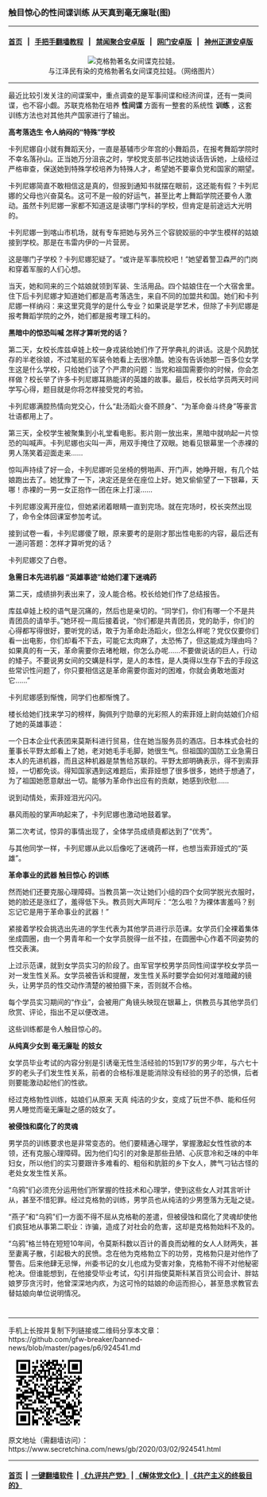 ### 触目惊心的性间谍训练 从天真到毫无廉耻(图)
------------------------

#### [首页](https://github.com/gfw-breaker/banned-news/blob/master/README.md) &nbsp;&nbsp;|&nbsp;&nbsp; [手把手翻墙教程](https://github.com/gfw-breaker/guides/wiki) &nbsp;&nbsp;|&nbsp;&nbsp; [禁闻聚合安卓版](https://github.com/gfw-breaker/bn-android) &nbsp;&nbsp;|&nbsp;&nbsp; [网门安卓版](https://github.com/oGate2/oGate) &nbsp;&nbsp;|&nbsp;&nbsp; [神州正道安卓版](https://github.com/SzzdOgate/update) 



<div class="article_right" style="fone-color:#000">
 <p style="text-align:center">
  <img alt="克格勃著名女间谍克拉娃。" src="http://img2.secretchina.com/pic/2018/11-7/p2297941a607940528-ss.jpg" style="height:336px; width:600px"/>
  <br>
   与江泽民有染的克格勃著名女间谍克拉娃。（网络图片）
   <span id="hideid" name="hideid" style="color:red;display:none;">
    <span href="https://www.secretchina.com">
    </span>
   </span>
  </br>
 </p>
 <div id="txt-mid1-t21-2017">
  

---


  </div>
 </div>
 <p>
  最近比较引发关注的间谍案中，重点调查的是军事间谍和经济间谍，还有一类间谍，也不容小觑。苏联克格勃在培养
  <strong>
   <span href="https://www.secretchina.com/news/gb/tag/性间谍" target="_blank">
    性间谍
   </span>
  </strong>
  方面有一整套的系统性
  <strong>
   训练
  </strong>
  ，这套训练方法也对其他共产国家进行了输出。
  <span id="hideid" name="hideid" style="color:red;display:none;">
   <span href="https://www.secretchina.com">
   </span>
  </span>
 </p>
 <p>
  <strong>
   高考落选生 令人纳闷的“特殊”学校
  </strong>
 </p>
 <p>
  卡列尼娜自小就有舞蹈天分，一直是基辅市少年宫的小舞蹈员，在报考舞蹈学院时不幸名落孙山。正当她万分沮丧之时，学校党支部书记找她谈话告诉她，上级经过严格审查，保送她到特殊学校培养为特殊人才，希望她不要辜负党和国家的期望。
 </p>
 <p>
  卡列尼娜简直不敢相信这是真的，但报到通知书就摆在眼前，这还能有假？卡列尼娜的父母也兴奋莫名。这可不是一般的好运气，甚至比考上舞蹈学院还要令人激动。虽然卡列尼娜一家都不知道这是读哪门学科的学校，但肯定是前途远大光明的。
 </p>
 <p>
  卡列尼娜一到喀山市机场，就有专车把她与另外三个容貌姣丽的中学生模样的姑娘接到学校。那是在韦雷内伊的一片营房。
 </p>
 <p>
  这是哪门子学校？卡列尼娜犯疑了。“或许是军事院校吧！”她望着警卫森严的门岗和穿着军服的人们心想。
 </p>
 <p>
  当天，她和同来的三个姑娘就领到军装、生活用品。四个姑娘住在一个大宿舍里。住下后卡列尼娜才知道她们都是高考落选生，来自不同的加盟共和国。她们和卡列尼娜一样纳闷：来这里究竟学的是什么专业？如果说是学艺术，但除了卡列尼娜是报考舞蹈学院的之外，她们都是报考理工科的。
 </p>
 <p>
  <strong>
   黑暗中的惊恐叫喊 怎样才算听党的话？
  </strong>
 </p>
 <p>
  第二天，女校长库兹卓娃上校一身戎装给她们作了开学典礼的讲话。这是个风韵犹存的半老徐娘，不过笔挺的军装令她看上去很冷酷。她没有告诉她那一百多位女学生这是什么学校，只给她们谈了个严肃的问题：当党和祖国需要你的时候，你会怎样做？校长举了许多卡列尼娜耳熟能详的英雄的故事。最后，校长给学员两天时间学写心得，题目就是你将怎样接受党的考验。
 </p>
 <p>
  卡列尼娜满腔热情向党交心，什么“赴汤蹈火奋不顾身”、“为革命奋斗终身”等豪言壮语都用上了。
 </p>
 <p>
  第三天，全校学生被聚集到小礼堂看电影。影片刚一放出来，黑暗中就响起一片惊恐的叫喊声。卡列尼娜也尖叫一声，用双手掩住了双眼。她看见银幕里一个赤裸的男人荡笑着迎面走来……
 </p>
 <p>
  惊叫声持续了好一会，卡列尼娜听见坐椅的劈啪声、开门声，她睁开眼，有几个姑娘跑出去了。她犹豫了一下，决定还是坐在座位上好。她又偷偷望了一下银幕，天哪！赤裸的一男一女正抱作一团在床上打滚……
 </p>
 <p>
  卡列尼娜没离开座位，但她紧闭着眼睛一直到完场。就在完场时，校长突然出现了，命令全体回课室参加考试。
 </p>
 <p>
  接到试卷一看，卡列尼娜傻了眼，原来要考的是刚才那出性电影的内容，最后还有一道问答题：怎样才算听党的话？
 </p>
 <p>
  卡列尼娜交了白卷。
 </p>
 <p>
  <strong>
   急需日本先进机器 “英雄事迹”给她们灌下迷魂药
  </strong>
 </p>
 <p>
  第二天，成绩排列表出来了，没人能合格。校长给她们作了总结报告。
 </p>
 <p>
  库兹卓娃上校的语气是沉痛的，然后也是亲切的。“同学们，你们有哪一个不是共青团员的请举手。”她环视一周后接着说，“你们都是共青团员，党的助手，你们的心得都写得很好，要听党的话，敢于为革命赴汤蹈火，但怎么样呢？党仅仅要你们看一出电影，你们却看不下去，可能它太肉麻了，太恐怖了，但这能成为理由吗？如果真的有一天，革命需要你去堵枪眼，你怎么办呢……不要做说话的巨人，行动的矮子。不要说男女间的交媾是科学，是人的本性，是人类得以生存下去的手段这些常识性问题了，你只要相信这是革命需要你面对的困难，你就会勇敢地面对它……”
 </p>
 <p>
  卡列尼娜感到惭愧，同学们也都惭愧了。
 </p>
 <p>
  楼长给她们找来学习的榜样，胸佩列宁勋章的光彩照人的索菲娅上尉向姑娘们介绍了她的英雄事迹：
 </p>
 <center>
  <div style="max-width: 632px;height:180px; display: none; text-align: center; margin: 0 auto; overflow: hidden;overflow-x: hidden;">
   <div id="taboola-midarticle-thumbnails" style="max-width: 632px;height:180px;overflow: hidden;overflow-x: hidden;">
   </div>
  </div>
  <div>
   <ins class="adsbygoogle" data-ad-client="ca-pub-1276641434651360" data-ad-format="fluid" data-ad-layout="in-article" data-ad-slot="5164544770" style="display:block; text-align:center;">
   </ins>
  </div>
 </center>
 <p>
  一个日本企业代表团来莫斯科进行贸易，住在她当服务员的酒店。日本株式会社的董事长平野太郎看上了她，老对她毛手毛脚，她很生气。但祖国的国防工业急需日本人的先进机器，而且这种机器是禁售给苏联的。平野太郎明确表示，得不到索菲娅，一切都免谈。得知国家遇到这难题后，索菲娅想了很多很多，她终于想通了，为了祖国她愿意献出一切。能够为革命作出应有的贡献，她感到欣慰……
 </p>
 <p>
  说到动情处，索菲娅泪光闪闪。
 </p>
 <p>
  暴风雨般的掌声响起来了，卡列尼娜也激动地鼓着掌。
 </p>
 <p>
  第二次考试，惊异的事情出现了，全体学员成绩竟都达到了“优秀”。
 </p>
 <p>
  与其他同学一样，卡列尼娜从此以后像吃了迷魂药一样，也想当索菲娅式的“英雄”。
 </p>
 <p>
  <strong>
   革命事业的武器
   <span href="https://www.secretchina.com/news/gb/tag/触目惊心" target="_blank">
    触目惊心
   </span>
   的训练
  </strong>
 </p>
 <center>
  <ins class="adsbygoogle" data-ad-client="ca-pub-1276641434651360" data-ad-format="fluid" data-ad-layout="in-article" data-ad-slot="3646767294" style="display:block; text-align:center;">
  </ins>
 </center>
 <p>
  然而她们还要克服心理障碍。当教员第一次让她们小组的四个女同学脱光衣服时，她的脸还是涨红了，羞得低下头。教员则大声呵斥：“怎么啦？为裸体害羞吗？别忘记它是用于革命事业的武器！”
 </p>
 <p>
  紧接着学校会挑选出先进的学生代表为其他学员进行示范课。女学员们全裸着集体坐成圆圈，由一个男青年和一个女学员脱得一丝不挂，在圆圈中心作着不同姿势的性交表演。
 </p>
 <p>
  上过示范课，就到女学员实习的阶段了。由军官学校男学员同性间谍学校女学员一对一发生性关系。女学员被告诉和提醒，发生性关系时要学会如何对准暗藏的镜头，让男学员的性交动作清楚的被拍摄下来，否则就不合格。
 </p>
 <p>
  每个学员实习期间的“作业”，会被用广角镜头映现在银幕上，供教员与其他学员们欣赏、评论，指出不足以便改进。
 </p>
 <p>
  这些训练都是令人触目惊心的。
 </p>
 <p>
  <strong>
   从纯真少女到
   <span href="https://www.secretchina.com/news/gb/tag/毫无廉耻" target="_blank">
    毫无廉耻
   </span>
   的妓女
  </strong>
 </p>
 <p>
  女学员毕业考试的内容分别是引诱毫无性生活经验的15到17岁的男少年，与六七十岁的老头子们发生性关系，前者的合格标准是能消除没有经验的男子的恐惧，后者则要能激动起他们的性欲。
 </p>
 <p>
  经过克格勃性训练，姑娘们从原来
  <span href="https://www.secretchina.com/news/gb/tag/天真" target="_blank">
   天真
  </span>
  纯洁的少女，变成了玩世不恭、能和任何男人睡觉而毫无廉耻之感的妓女了。
 </p>
 <p>
  <strong>
   被侵蚀和腐化了的灵魂
  </strong>
 </p>
 <p>
  男学员的训练要求也是非常变态的。他们要精通心理学，掌握激起女性性欲的本领，还有克服心理障碍。因为他们勾引的对象是那些丑陋、心灰意冷和乏味的中年妇女，所以他们的实习要跟许多难看的、粗俗和肮脏的乡下女人，脾气刁钻古怪的老处女发生性关系。
 </p>
 <p>
  “乌鸦”们必须充分运用他们所掌握的性技术和心理学，使到这些女人对其言听计从，甚至不惜犯罪。经过克格勃的训练，男学员也从纯洁的少男堕落为无耻之徒。
 </p>
 <p>
  “燕子”和“乌鸦”们一方面不得不屈从克格勒的差遣，但被侵蚀和腐化了灵魂却使他们疯狂地从事第二职业：诈骗，造成了对社会的危害，这却是克格勃始料不及的。
 </p>
 <p>
  “乌鸦”格兰特在短短10年间，令莫斯科数以百计的善良而幼稚的女人人财两失，甚至妻离子散，引起极大的民愤。念在他为克格勃立下的功劳，克格勃只是对他作了警告。后来他肆无忌惮，州委书记的女儿也成为受害对象，克格勃不得不对他秘密枪决。但谁能想到，在他接受毕业考试，勾引并指使莫斯科某百货公司会计、胖姑娘罗莎贪污时，他曾深深地内疚，为这可怜的姑娘的命运而担心，甚至恳求教官去替姑娘向单位说明情况。
  <center>
   <div>
    <div id="txt-mid2-t22-2017" style="display: block;  max-height: 351px;  overflow: hidden;">
     <div id="SC-21xxx">
     </div>
     <ins class="adsbygoogle" data-ad-client="ca-pub-1276641434651360" data-ad-format="auto" data-ad-slot="4301710469" data-full-width-responsive="true" style="display:block">
     </ins>
    </div>
   </div>
  </center>
  <div style="padding-top:12px;">
  </div>
 </p>
</div>

<hr/>
手机上长按并复制下列链接或二维码分享本文章：<br/>
https://github.com/gfw-breaker/banned-news/blob/master/pages/p6/924541.md <br/>
<a href='https://github.com/gfw-breaker/banned-news/blob/master/pages/p6/924541.md'><img src='https://github.com/gfw-breaker/banned-news/blob/master/pages/p6/924541.md.png'/></a> <br/>
原文地址（需翻墙访问）：https://www.secretchina.com/news/gb/2020/03/02/924541.html


------------------------
#### [首页](https://github.com/gfw-breaker/banned-news/blob/master/README.md) &nbsp;|&nbsp; [一键翻墙软件](https://github.com/gfw-breaker/nogfw/blob/master/README.md) &nbsp;| [《九评共产党》](https://github.com/gfw-breaker/9ping.md/blob/master/README.md#九评之一评共产党是什么) | [《解体党文化》](https://github.com/gfw-breaker/jtdwh.md/blob/master/README.md) | [《共产主义的终极目的》](https://github.com/gfw-breaker/gczydzjmd.md/blob/master/README.md)


<img src='http://gfw-breaker.win/banned-news/pages/p6/924541.md' width='0px' height='0px'/>